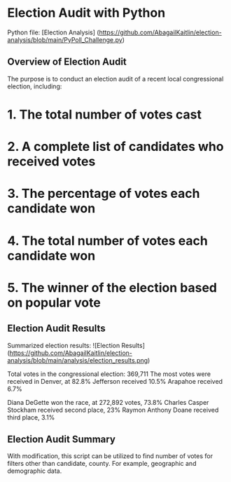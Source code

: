 # Election Audit with Python

Python file: [Election Analysis] (https://github.com/AbagailKaitlin/election-analysis/blob/main/PyPoll_Challenge.py)

## Overview of Election Audit

The purpose is to conduct an election audit of a recent local congressional election, including:

# 1. The total number of votes cast

# 2. A complete list of candidates who received votes

# 3. The percentage of votes each candidate won

# 4. The total number of votes each candidate won

# 5. The winner of the election based on popular vote

## Election Audit Results

Summarized election results:
![Election Results] (https://github.com/AbagailKaitlin/election-analysis/blob/main/analysis/election_results.png)

Total votes in the congressional election: 369,711
The most votes were received in Denver, at 82.8%
Jefferson received 10.5%
Arapahoe received 6.7%

Diana DeGette won the race, at 272,892 votes, 73.8%
Charles Casper Stockham received second place, 23%
Raymon Anthony Doane received third place, 3.1%

## Election Audit Summary

With modification, this script can be utilized to find number of votes for filters other than candidate, county. For example, geographic and demographic data.
